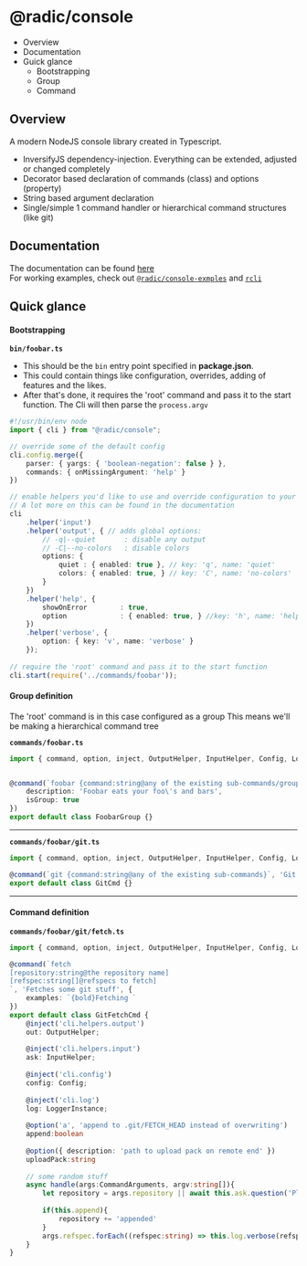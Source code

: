 # @radic/console

- Overview
- Documentation
- Guick glance
    - Bootstrapping
    - Group
    - Command


Overview
--------

A modern NodeJS console library created in Typescript.
- InversifyJS dependency-injection. Everything can be extended, adjusted or changed completely
- Decorator based declaration of commands (class) and options (property)
- String based argument declaration
- Single/simple 1 command handler or hierarchical command structures (like git)

Documentation
-------------
The documentation can be found [here](#)<br>
For working examples, check out [`@radic/console-exmples`](#) and [`rcli`](#)

Quick glance
------------

#### Bootstrapping
**`bin/foobar.ts`**
- This should be the `bin` entry point specified in **package.json**.
- This  could contain things like configuration, overrides, adding of features and the likes.
- After that's done, it requires the 'root' command and pass it to the start function.
The Cli will then parse the `process.argv`

```typescript
#!/usr/bin/env node
import { cli } from "@radic/console";

// override some of the default config
cli.config.merge({
    parser: { yargs: { 'boolean-negation': false } },
    commands: { onMissingArgument: 'help' }
})

// enable helpers you'd like to use and override configuration to your needs.
// A lot more on this can be found in the documentation 
cli
    .helper('input')
    .helper('output', { // adds global options: 
        // -q|--quiet       : disable any output
        // -C|--no-colors   : disable colors
        options: {
            quiet : { enabled: true }, // key: 'q', name: 'quiet'
            colors: { enabled: true, } // key: 'C', name: 'no-colors'
        }
    })
    .helper('help', {
        showOnError        : true,
        option             : { enabled: true, } //key: 'h', name: 'help' }
    })
    .helper('verbose', {
        option: { key: 'v', name: 'verbose' }
    });
        
// require the 'root' command and pass it to the start function 
cli.start(require('../commands/foobar'));

```

#### Group definition
The 'root' command is in this case configured as a group
This means we'll be making a hierarchical command tree

**`commands/foobar.ts`**
```typescript
import { command, option, inject, OutputHelper, InputHelper, Config, LoggerInstance } from "@radic/console";


@command(`foobar {command:string@any of the existing sub-commands/groups}`, {
    description: 'Foobar eats your foo\'s and bars',
    isGroup: true
})
export default class FoobarGroup {}
```
----------------------


**`commands/foobar/git.ts`**
```typescript
import { command, option, inject, OutputHelper, InputHelper, Config, LoggerInstance } from "@radic/console";

@command(`git {command:string@any of the existing sub-commands}`, 'Git Operations')
export default class GitCmd {}
```
----------------------

#### Command definition

**`commands/foobar/git/fetch.ts`**
```typescript
import { command, option, inject, OutputHelper, InputHelper, Config, LoggerInstance, CommandArguments } from "@radic/console";

@command(`fetch
[repository:string@the repository name]
[refspec:string[]@refspecs to fetch]
`, 'Fetches some git stuff', { 
    examples: `{bold}Fetching `
})
export default class GitFetchCmd {
    @inject('cli.helpers.output')
    out: OutputHelper;
    
    @inject('cli.helpers.input')
    ask: InputHelper;
    
    @inject('cli.config')
    config: Config;
    
    @inject('cli.log')
    log: LoggerInstance;
    
    @option('a', 'append to .git/FETCH_HEAD instead of overwriting')
    append:boolean
    
    @option({ description: 'path to upload pack on remote end' })
    uploadPack:string
    
    // some random stuff
    async handle(args:CommandArguments, argv:string[]){
        let repository = args.repository || await this.ask.question('Please enter a repository name');
        
        if(this.append){
            repository += 'appended' 
        }
        args.refspec.forEach((refspec:string) => this.log.verbose(refspec))        
    }
}
```